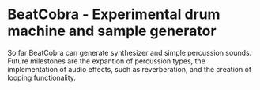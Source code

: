 # BeatCobra - Experimental drum machine and sample generator

So far BeatCobra can generate synthesizer and simple percussion sounds. Future milestones are the expantion of percussion types, the implementation of audio effects, such as reverberation, and the creation of looping functionality.
